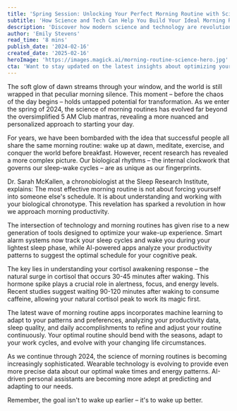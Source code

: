 ```yaml
---
title: 'Spring Session: Unlocking Your Perfect Morning Routine with Science and Technology'
subtitle: 'How Science and Tech Can Help You Build Your Ideal Morning Routine'
description: 'Discover how modern science and technology are revolutionizing morning routines. From understanding your biological rhythms to leveraging AI-powered tools, learn how to create a personalized morning routine that works with your natural patterns instead of against them.'
author: 'Emily Stevens'
read_time: '8 mins'
publish_date: '2024-02-16'
created_date: '2025-02-16'
heroImage: 'https://images.magick.ai/morning-routine-science-hero.jpg'
cta: 'Want to stay updated on the latest insights about optimizing your daily routines? Follow us on LinkedIn for cutting-edge research and practical tips to enhance your productivity and wellbeing.'
---
```


The soft glow of dawn streams through your window, and the world is still wrapped in that peculiar morning silence. This moment – before the chaos of the day begins – holds untapped potential for transformation. As we enter the spring of 2024, the science of morning routines has evolved far beyond the oversimplified 5 AM Club mantras, revealing a more nuanced and personalized approach to starting your day.

For years, we have been bombarded with the idea that successful people all share the same morning routine: wake up at dawn, meditate, exercise, and conquer the world before breakfast. However, recent research has revealed a more complex picture. Our biological rhythms – the internal clockwork that governs our sleep-wake cycles – are as unique as our fingerprints.

Dr. Sarah McKallen, a chronobiologist at the Sleep Research Institute, explains: The most effective morning routine is not about forcing yourself into someone else's schedule. It is about understanding and working with your biological chronotype. This revelation has sparked a revolution in how we approach morning productivity.

The intersection of technology and morning routines has given rise to a new generation of tools designed to optimize your wake-up experience. Smart alarm systems now track your sleep cycles and wake you during your lightest sleep phase, while AI-powered apps analyze your productivity patterns to suggest the optimal schedule for your cognitive peak. 

The key lies in understanding your cortisol awakening response – the natural surge in cortisol that occurs 30-45 minutes after waking. This hormone spike plays a crucial role in alertness, focus, and energy levels. Recent studies suggest waiting 90-120 minutes after waking to consume caffeine, allowing your natural cortisol peak to work its magic first.

The latest wave of morning routine apps incorporates machine learning to adapt to your patterns and preferences, analyzing your productivity data, sleep quality, and daily accomplishments to refine and adjust your routine continuously. Your optimal routine should bend with the seasons, adapt to your work cycles, and evolve with your changing life circumstances.

As we continue through 2024, the science of morning routines is becoming increasingly sophisticated. Wearable technology is evolving to provide even more precise data about our optimal wake times and energy patterns. AI-driven personal assistants are becoming more adept at predicting and adapting to our needs.

Remember, the goal isn't to wake up earlier – it's to wake up better.